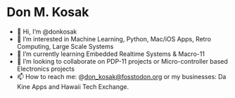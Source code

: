 # Don M. Kosak

- 👋 Hi, I’m @donkosak
- 👀 I’m interested in Machine Learning, Python, Mac/iOS Apps, Retro Computing, Large Scale Systems
- 🌱 I’m currently learning Embedded Realtime Systems & Macro-11
- 💞️ I’m looking to collaborate on PDP-11 projects or Micro-controller based Electronics projects
- 📫 How to reach me: @don_kosak@fosstodon.org or my businesses: Da Kine Apps and Hawaii Tech Exchange.

